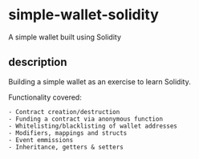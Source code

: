 # simple-wallet-solidity

A simple wallet built using Solidity

## description

Building a simple wallet as an exercise to learn Solidity.

Functionality covered:

    - Contract creation/destruction
    - Funding a contract via anonymous function
    - Whitelisting/blacklisting of wallet addresses
    - Modifiers, mappings and structs
    - Event emmissions
    - Inheritance, getters & setters
